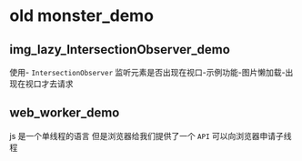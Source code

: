# old monster_demo

## img_lazy_IntersectionObserver_demo
使用- `IntersectionObserver` 监听元素是否出现在视口-示例功能-图片懒加载-出现在视口才去请求

## web_worker_demo
js 是一个单线程的语言 但是浏览器给我们提供了一个 `API` 可以向浏览器申请子线程